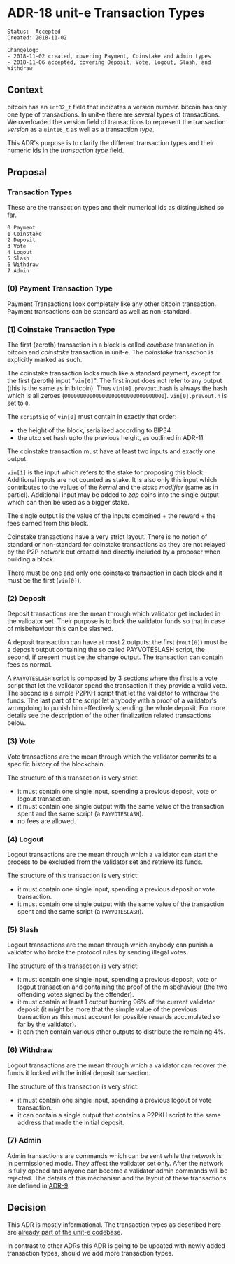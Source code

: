 # ADR-18 unit-e Transaction Types

```
Status:  Accepted
Created: 2018-11-02

Changelog:
- 2018-11-02 created, covering Payment, Coinstake and Admin types
- 2018-11-06 accepted, covering Deposit, Vote, Logout, Slash, and Withdraw
```

## Context

bitcoin has an `int32_t` field that indicates a version number. bitcoin has only
one type of transactions. In unit-e there are several types of transactions. We
overloaded the version field of transactions to represent the transaction _version_
as a `uint16_t` as well as a transaction _type_.

This ADR's purpose is to clarify the different transaction types and their numeric
ids in the _transaction type_ field.

## Proposal

### Transaction Types

These are the transaction types and their numerical ids as distinguished so far.

```
0 Payment
1 Coinstake
2 Deposit
3 Vote
4 Logout
5 Slash
6 Withdraw
7 Admin
```

### (0) Payment Transaction Type

Payment Transactions look completely like any other bitcoin transaction.
Payment transactions can be standard as well as non-standard.

### (1) Coinstake Transaction Type

The first (zeroth) transaction in a block is called _coinbase_ transaction
in bitcoin and _coinstake_ transaction in unit-e. The _coinstake_ transaction
is explicitly marked as such.

The coinstake transaction looks much like a standard payment, except for the
first (zeroth) input "`vin[0]`". The first input does not refer to any output (this is
the same as in bitcoin). Thus `vin[0].prevout.hash` is always the hash which
is all zeroes (`00000000000000000000000000000000`). `vin[0].prevout.n` is set
to `0`.

The `scriptSig` of `vin[0]` must contain in exactly that order:

- the height of the block, serialized according to BIP34
- the utxo set hash upto the previous height, as outlined in ADR-11

The coinstake transaction must have at least two inputs and exactly one output.

`vin[1]` is the input which refers to the stake for proposing this block.
Additional inputs are not counted as stake. It is also only this input which
contributes to the values of the _kernel_ and the _stake modifier_ (same as
in particl). Additional input may be added to _zap_ coins into the single
output which can then be used as a bigger stake.

The single output is the value of the inputs combined + the reward + the fees
earned from this block.

Coinstake transactions have a very strict layout. There is no notion of
standard or non-standard for coinstake transactions as they are not relayed
by the P2P network but created and directly included by a proposer when
building a block.

There must be one and only one coinstake transaction in each block and it must
be the first (`vin[0]`).

### (2) Deposit

Deposit transactions are the mean through which validator get included in the
validator set. Their purpose is to lock the validator funds so that in case
of misbehaviour this can be slashed.

A deposit transaction can have at most 2 outputs: the first (`vout[0]`) must
be a deposit output containing the so called PAYVOTESLASH script, the second,
if present must be the change output. The transaction can contain fees as
normal.

A `PAYVOTESLASH` script is composed by 3 sections where the first is a vote
script that let the validator spend the transaction if they provide a valid
vote. The second is a simple P2PKH script that let the validator to withdraw the
 funds. The last part of the script let anybody with a proof of a validator's
wrongdoing to punish him effectively spending the whole deposit. For more
details see the description of the other finalization related transactions
below.

### (3) Vote

Vote transactions are the mean through which the validator commits to a specific
 history of the blockchain.

The structure of this transaction is very strict:
- it must contain one single input, spending a previous deposit, vote or logout
transaction.
- it must contain one single output with the same value of the transaction spent
 and the same script (a `PAYVOTESLASH`).
- no fees are allowed.

### (4) Logout

Logout transactions are the mean through which a validator can start the process
to be excluded from the validator set and retrieve its funds.

The structure of this transaction is very strict:
- it must contain one single input, spending a previous deposit or vote
transaction.
- it must contain one single output with the same value of the transaction spent
 and the same script (a `PAYVOTESLASH`).

### (5) Slash

Logout transactions are the mean through which anybody can punish a validator
who broke the protocol rules by sending illegal votes.

The structure of this transaction is very strict:
- it must contain one single input, spending a previous deposit, vote or logout
transaction and containing the proof of the misbehaviour (the two offending
 votes signed by the offender).
- it must contain at least 1 output  burning 96% of the current validator
deposit (it might be more that the simple value of the previous transaction as
this must account for possible rewards accumulated so far by the validator).
- it can then contain various other outputs to distribute the remaining 4%.

### (6) Withdraw

Logout transactions are the mean through which a validator can recover the
funds it locked with the initial deposit transaction.

The structure of this transaction is very strict:
- it must contain one single input, spending a previous logout or vote
transaction.
- it can contain a single output that contains a P2PKH script to the same
address that made the initial deposit.

### (7) Admin

Admin transactions are commands which can be sent while the network is in
permissioned mode. They affect the validator set only. After the network is
fully opened and anyone can become a validator admin commands will be
rejected. The details of this mechanism and the layout of these transactions
are defined in [ADR-9](https://github.com/dtr-org/unit-e-docs/blob/master/adrs/2018-10-02-ADR-9%20Validator%20permissioning%20specification.md).

## Decision

This ADR is mostly informational. The transaction types as described here
are [already part of the unit-e codebase](https://github.com/dtr-org/unit-e/blob/master/src/primitives/txtype.h).

In contrast to other ADRs this ADR is going to be updated with newly added
transaction types, should we add more transaction types.
